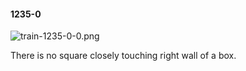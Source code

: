 #### 1235-0
![train-1235-0-0.png](https://github.com/lil-lab/nlvr/raw/master/nlvr/train/images/16/train-1235-0-0.png "train-1235-0-0.png")

There is no square closely touching right wall of a box.